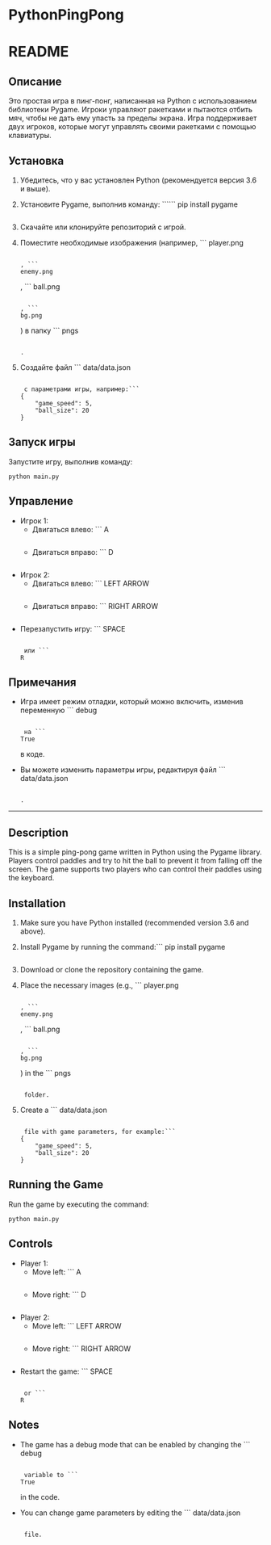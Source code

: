 # PythonPingPong

# README

## Описание

Это простая игра в пинг-понг, написанная на Python с использованием библиотеки Pygame. Игроки управляют ракетками и пытаются отбить мяч, чтобы не дать ему упасть за пределы экрана. Игра поддерживает двух игроков, которые могут управлять своими ракетками с помощью клавиатуры.

## Установка

1. Убедитесь, что у вас установлен Python (рекомендуется версия 3.6 и выше).
2. Установите Pygame, выполнив команду: ``````
   pip install pygame
   ```
3. Скачайте или клонируйте репозиторий с игрой.
4. Поместите необходимые изображения (например, ```
   player.png
   ```

   , ```
   enemy.png
   ```

   , ```
   ball.png
   ```

   , ```
   bg.png
   ```

   ) в папку ```
   pngs
   ```

   .
5. Создайте файл ```
   data/data.json
   ```

    с параметрами игры, например:```
   {
       "game_speed": 5,
       "ball_size": 20
   }
   
   ```

## Запуск игры

Запустите игру, выполнив команду:

```
python main.py
```

## Управление

- Игрок 1:
  - Двигаться влево: ```
    A
    ```
  - Двигаться вправо: ```
    D
    ```
- Игрок 2:
  - Двигаться влево: ```
    LEFT ARROW
    ```
  - Двигаться вправо: ```
    RIGHT ARROW
    ```
- Перезапустить игру: ```
  SPACE
  ```

   или ```
  R
  ```

## Примечания

- Игра имеет режим отладки, который можно включить, изменив переменную ```
  debug
  ```

   на ```
  True
  ```

   в коде.
- Вы можете изменить параметры игры, редактируя файл ```
  data/data.json
  ```

  .

---

## Description

This is a simple ping-pong game written in Python using the Pygame library. Players control paddles and try to hit the ball to prevent it from falling off the screen. The game supports two players who can control their paddles using the keyboard.

## Installation

1. Make sure you have Python installed (recommended version 3.6 and above).
2. Install Pygame by running the command:```
   pip install pygame
   
   ```
3. Download or clone the repository containing the game.
4. Place the necessary images (e.g., ```
   player.png
   ```

   , ```
   enemy.png
   ```

   , ```
   ball.png
   ```

   , ```
   bg.png
   ```

   ) in the ```
   pngs
   ```

    folder.
5. Create a ```
   data/data.json
   ```

    file with game parameters, for example:```
   {
       "game_speed": 5,
       "ball_size": 20
   }
   
   ```

## Running the Game

Run the game by executing the command:

```
python main.py
```

## Controls

- Player 1:
  - Move left: ```
    A
    ```
  - Move right: ```
    D
    ```
- Player 2:
  - Move left: ```
    LEFT ARROW
    ```
  - Move right: ```
    RIGHT ARROW
    ```
- Restart the game: ```
  SPACE
  ```

   or ```
  R
  ```

## Notes

- The game has a debug mode that can be enabled by changing the ```
  debug
  ```

   variable to ```
  True
  ```

   in the code.
- You can change game parameters by editing the ```
  data/data.json
  ```

   file.
